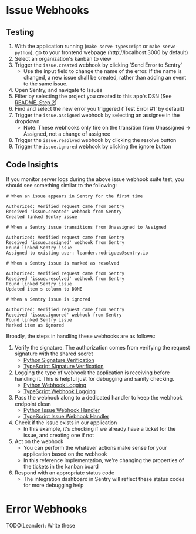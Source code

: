 # Issue Webhooks

## Testing

1. With the application running (`make serve-typescript` or `make serve-python`), go to your frontend webpage (http://localhost:3000 by default)
2. Select an organization's kanban to view
3. Trigger the `issue.created` webhook by clicking 'Send Error to Sentry'
	- Use the input field to change the name of the error. If the name is changed, a new issue shall be created, rather than adding an event to the same issue.
4. Open Sentry, and navigate to Issues
5. Filter by selecting the project you created to this app's DSN (See [README, Step 2](../../README.md))
6. Find and select the new error you triggered ('Test Error #1' by default)
7. Trigger the `issue.assigned` webhook by selecting an assignee in the dropdown
	- Note: These webhooks only fire on the transition from Unassigned -> Assigned, not a change of assignee
8. Trigger the `issue.resolved` webhook by clicking the resolve button
9. Trigger the `issue.ignored` webhook by clicking the ignore button

## Code Insights

If you monitor server logs during the above issue webhook suite test, you should see something similar to the following:

```
# When an issue appears in Sentry for the first time

Authorized: Verified request came from Sentry
Received 'issue.created' webhook from Sentry
Created linked Sentry issue

# When a Sentry issue transitions from Unassigned to Assigned

Authorized: Verified request came from Sentry
Received 'issue.assigned' webhook from Sentry
Found linked Sentry issue
Assigned to existing user: leander.rodrigues@sentry.io

# When a Sentry issue is marked as resolved

Authorized: Verified request came from Sentry
Received 'issue.resolved' webhook from Sentry
Found linked Sentry issue
Updated item's column to DONE

# When a Sentry issue is ignored

Authorized: Verified request came from Sentry
Received 'issue.ignored' webhook from Sentry
Found linked Sentry issue
Marked item as ignored
```

Broadly, the steps in handling these webhooks are as follows:

1. Verify the signature. The authorization comes from verifying the request signature with the shared secret
   - [Python Signature Verification](../../backend-py/src/api/middleware/verify_sentry_signature.py)
   - [TypeScript Signature Verification](../../backend-ts/src/api/middleware/verifySentrySignature.ts) 
2. Logging the type of webhook the application is receiving before handling it. This is helpful just for debugging and sanity checking.
   - [Python Webhook Logging](../../backend-py/src/api/endpoints/sentry/webhook.py)
   - [TypeScript Webhook Logging](../../backend-ts/src/api/sentry/webhook.ts)
3. Pass the webhook along to a dedicated handler to keep the webhook endpoint clean
   - [Python Issue Webhook Handler](../../backend-py/src/api/endpoints/sentry/handlers/issue_handler.py) 
   - [TypeScript Issue Webhook Handler](../../backend-ts/src/api/sentry/handlers/issueHandler.ts)
4. Check if the issue exists in our application
   - In this example, it's checking if we already have a ticket for the issue, and creating one if not
5. Act on the webhook
   - You can perform the whatever actions make sense for your application based on the webhook
   - In this reference implementation, we're changing the properties of the tickets in the kanban board
6. Respond with an appropriate status code
   - The integration dashboard in Sentry will reflect these status codes for more debugging help

# Error Webhooks

TODO(Leander): Write these